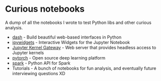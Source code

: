 # Curious notebooks

A dump of all the notebooks I wrote to test Python libs and other curious analysis.

* [dash](https://plot.ly/products/dash/) - Build beautiful web-based interfaces in Python
* [ipywidgets](https://ipywidgets.readthedocs.io/) - Interactive Widgets for the Jupyter Notebook
* [Jupyter Kernel Gateway](https://jupyter-kernel-gateway.readthedocs.io/en/latest/) - Web server that provides headless access to Jupyter kernels
* [pytorch](https://pytorch.org/) - Open source deep learning platform
* [spark](http://spark.apache.org/docs/latest/api/python/pyspark.html) - Python API for Spark
* Tutorials - A bunch of notebooks for fun analysis, and eventually future interviewing questions XD
